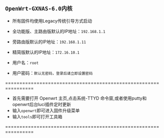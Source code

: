 ## `OpenWrt-GXNAS-6.0内核`

- 所有固件均使用Legacy传统引导方式启动
- 全功能版、主路由版默认的IP地址：`192.168.1.1`
- 旁路由版默认的IP地址：`192.168.1.11`
- 精简版默认的IP地址：`172.16.10.1`

- 用户名：`root`
- 用户密码：`默认无密码，登录后请立即设置密码`
 
================================================================

- 首先需要打开 Openwrt 主页,点击系统-TTYD 命令窗,或者使用putty和openwrt后台luci插件定时更新 
- 输入`openwrt`即可进入固件升级菜单                            
- 输入`tools`即可打开工具箱

================================================================
